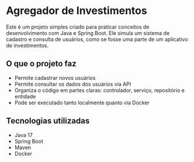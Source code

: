 # Agregador de Investimentos

Este é um projeto simples criado para praticar conceitos de desenvolvimento com Java e Spring Boot. Ele simula um sistema de cadastro e consulta de usuários, como se fosse uma parte de um aplicativo de investimentos. 

## O que o projeto faz

- Permite cadastrar novos usuários
- Permite consultar os dados dos usuários via API
- Organiza o código em partes claras: controlador, serviço, repositório e entidade
- Pode ser executado tanto localmente quanto via Docker

## Tecnologias utilizadas

- Java 17
- Spring Boot
- Maven 
- Docker
